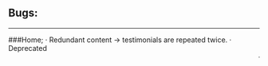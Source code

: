 ## Bugs:
---
###Home;
·   Redundant content → testimonials are repeated twice.
·   Deprecated <marquee> → not supported in modern browsers.
·   Some stray closing tags (</a> without open tag).
·   Accessibility gaps → no proper alt text for some images, heading hierarchy inconsistent.
·   Mixed PHP inline with HTML → fine now, but could be modularized later for maintainability.
·   Overly verbose → .circle, .circle1, .circle2, .circle3 could be simplified into one reusable class.
·   Hardcoded pixel values (height: 600px, width: 550px) → not responsive, will break on smaller screens.
·  	Inconsistent naming → .container, .containered, .container-mt-4, .dk → confusing for long-term scaling.
·  	Inline @import of Google Fonts at the bottom of CSS → slows down loading, better in <head>.
·  	Some duplication with Bootstrap class names (container, row g-4) → potential conflicts.
·  	Background images (no repeat typo → should be no-repeat).
·  	diginbtn and scrollTrigger scroll functions → duration is set to 0, so animation won’t actually work.
·  	Using Date.now() for animation timing → should stick to requestAnimationFrame timestamps.
·  	Scroll logic duplicated (diginbtn vs scrollTrigger). Could be combined.
·  	No null checks → if element doesn’t exist (e.g., document.getElementById('diginbtn')), JS will throw an error.
·  	Category carousel auto-scroll speed is very high (setInterval(autoScroll, 10)). On some browsers, this will look jittery.
·  	Recipe slider only scrolls horizontally, no boundary check → could overshoot or look odd on small screen.
####Key Discussion Points Before Refactor:
·  	Navigation & Sidebar → Do we keep a fixed header or make it auto-hide on scroll for mobile?
·  	Hero Section → Images are fixed sizes; should we switch to responsive + fluid grid instead?
·  	Animations → Some scroll animations are broken (duration = 0). Should we keep smooth scroll or go instant?
·  	CSS Organization → Should we modularize (e.g., separate navbar.css, hero.css, footer.css) instead of one giant CSS file?
·  	JS Structure → Right now all JS is inline in one file; should we break it into modules (sidebar.js, scroll.js, carousel.js)?
·  	Accessibility & SEO → Missing alt attributes, heading levels inconsistent. Want me to optimize for that?
·  	Redundant Content → Testimonials + sections are repeated. Should we remove duplicates or rework layout?
 
